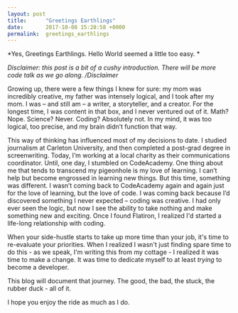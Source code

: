 ```yaml
---
layout: post
title:      "Greetings Earthlings"
date:       2017-10-08 15:28:58 +0000
permalink:  greetings_earthlings
---
```


*Yes, Greetings Earthlings. Hello World seemed a little too easy. *

*Disclaimer: this post is a bit of a cushy introduction. There will be more code talk as we go along. /Disclaimer*

Growing up, there were a few things I knew for sure:  my mom was incredibly creative, my father was intensely logical, and I took after my mom.  I was – and still am – a writer, a storyteller, and a creator. For the longest time, I was content in that box, and I never ventured out of it. Math? Nope. Science? Never. Coding? Absolutely not. In my mind, it was too logical, too precise, and my brain didn’t function that way.

This way of thinking has influenced most of my decisions to date. I studied journalism at Carleton University, and then completed a post-grad degree in screenwriting. Today, I’m working at a local charity as their communications coordinator. 
Until, one day, I stumbled on CodeAcademy. One thing about me that tends to transcend my pigeonhole is my love of learning. I can’t help but become engrossed in learning new things.  But this time, something was different. I wasn’t coming back to CodeAcademy again and again just for the love of learning, but the love of code. I was coming back because I’d discovered something I never expected – coding was creative. I had only ever seen the logic, but now I see the ability to take nothing and make something new and exciting. Once I found Flatiron, I realized I'd started a life-long relationship with coding. 

When your side-hustle starts to take up more time than your job, it's time to re-evaluate your priorities. When I realized I wasn't just finding spare time to do this - as we speak, I'm writing this from my cottage - I realized it was time to make a change. It was time to dedicate myself to at least *trying* to become a developer.

This blog will document that journey. The good, the bad, the stuck, the rubber duck - all of it. 

I hope you enjoy the ride as much as I do.



